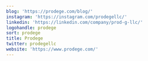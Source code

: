 ```yaml
---
blog: 'https://prodege.com/blog/'
instagram: 'https://instagram.com/prodegellc/'
linkedin: 'https://linkedin.com/company/prod-g-llc/'
logohandle: prodege
sort: prodege
title: Prodege
twitter: prodegellc
website: 'https://www.prodege.com/'
---
```

